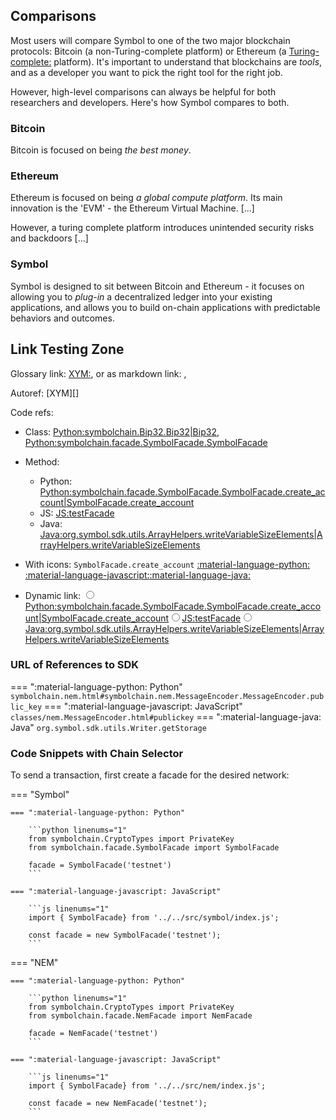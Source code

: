 ## Comparisons

Most users will compare Symbol to one of the two major blockchain protocols: Bitcoin (a non-Turing-complete platform) or Ethereum (a <Turing-complete:> platform). It's important to understand that blockchains are *tools*, and as a developer you want to pick the right tool for the right job.

However, high-level comparisons can always be helpful for both researchers and developers. Here's how Symbol compares to both.

### Bitcoin

Bitcoin is focused on being *the best money*.

### Ethereum

Ethereum is focused on being *a global compute platform*. Its main innovation is the 'EVM' - the Ethereum Virtual Machine. [...]

However, a turing complete platform introduces unintended security risks and backdoors [...]

### Symbol

Symbol is designed to sit between Bitcoin and Ethereum - it focuses on allowing you to *plug-in* a decentralized ledger into your existing applications, and allows you to build on-chain applications with predictable behaviors and outcomes.

## Link Testing Zone

Glossary link: <XYM:>, or as markdown link:
[](XYM:), [](_:XYM)

Autoref: [XYM][]

Code refs:

* Class: <Python:symbolchain.Bip32.Bip32|Bip32>, <Python:symbolchain.facade.SymbolFacade.SymbolFacade>

* Method:
    * Python: <Python:symbolchain.facade.SymbolFacade.SymbolFacade.create_account|SymbolFacade.create_account>
    * JS: <JS:testFacade>
    * Java: <Java:org.symbol.sdk.utils.ArrayHelpers.writeVariableSizeElements|ArrayHelpers.writeVariableSizeElements>

* With icons: `SymbolFacade.create_account` [:material-language-python:](Python:symbolchain.facade.SymbolFacade.SymbolFacade.create_account) [:material-language-javascript:](JS:testFacade)[:material-language-java:](Java:org.symbol.sdk.utils.Writer.getStorage)

* Dynamic link: <span markdown class="dylink"><input type="radio" name="rGroup" id="Python" /><label class="dylink-option" for="Python" markdown><Python:symbolchain.facade.SymbolFacade.SymbolFacade.create_account|SymbolFacade.create_account></label><input type="radio" name="rGroup" id="JavaScript" /><label class="dylink-option" for="JavaScript" markdown><JS:testFacade></label><input type="radio" name="rGroup" id="Java" /><label class="dylink-option" for="Java" markdown><Java:org.symbol.sdk.utils.ArrayHelpers.writeVariableSizeElements|ArrayHelpers.writeVariableSizeElements></label></span>

### URL of References to SDK

=== ":material-language-python: Python"
    `symbolchain.nem.html#symbolchain.nem.MessageEncoder.MessageEncoder.public_key`
=== ":material-language-javascript: JavaScript"
    `classes/nem.MessageEncoder.html#publickey`
=== ":material-language-java: Java"
    `org.symbol.sdk.utils.Writer.getStorage`

### Code Snippets with Chain Selector

To send a transaction, first create a facade for the desired network:

=== "Symbol"

    === ":material-language-python: Python"

        ```python linenums="1"
        from symbolchain.CryptoTypes import PrivateKey
        from symbolchain.facade.SymbolFacade import SymbolFacade

        facade = SymbolFacade('testnet')
        ```

    === ":material-language-javascript: JavaScript"

        ```js linenums="1"
        import { SymbolFacade} from '../../src/symbol/index.js';

        const facade = new SymbolFacade('testnet');
        ```

=== "NEM"

    === ":material-language-python: Python"

        ```python linenums="1"
        from symbolchain.CryptoTypes import PrivateKey
        from symbolchain.facade.NemFacade import NemFacade

        facade = NemFacade('testnet')
        ```

    === ":material-language-javascript: JavaScript"

        ```js linenums="1"
        import { SymbolFacade} from '../../src/nem/index.js';

        const facade = new NemFacade('testnet');
        ```
